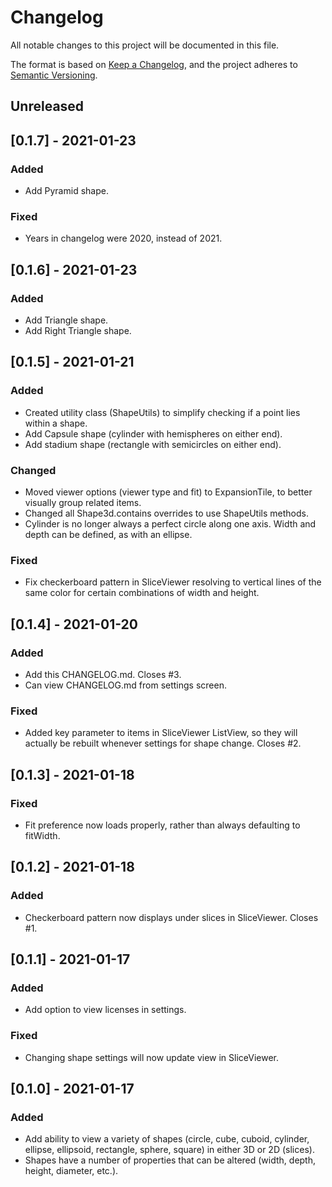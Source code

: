 # Changelog
All notable changes to this project will be documented in this file.

The format is based on [Keep a Changelog](https://keepachangelog.com/en/1.0.0/),
and the project adheres to [Semantic Versioning](https://semver.org/spec/v2.0.0.html).

## Unreleased

## [0.1.7] - 2021-01-23
### Added
- Add Pyramid shape.
### Fixed
- Years in changelog were 2020, instead of 2021.

## [0.1.6] - 2021-01-23
### Added
- Add Triangle shape.
- Add Right Triangle shape.

## [0.1.5] - 2021-01-21
### Added
- Created utility class (ShapeUtils) to simplify checking if a point lies within a shape.
- Add Capsule shape (cylinder with hemispheres on either end).
- Add stadium shape (rectangle with semicircles on either end).
### Changed
- Moved viewer options (viewer type and fit) to ExpansionTile, to better visually group related items.
- Changed all Shape3d.contains overrides to use ShapeUtils methods.
- Cylinder is no longer always a perfect circle along one axis. Width and depth can be defined, as with an ellipse.
### Fixed
- Fix checkerboard pattern in SliceViewer resolving to vertical lines of the same color for certain combinations of width and height.

## [0.1.4] - 2021-01-20
### Added
- Add this CHANGELOG.md. Closes #3.
- Can view CHANGELOG.md from settings screen.
### Fixed
- Added key parameter to items in SliceViewer ListView, so they will actually be rebuilt whenever settings for shape change. Closes #2.

## [0.1.3] - 2021-01-18
### Fixed
- Fit preference now loads properly, rather than always defaulting to fitWidth.

## [0.1.2] - 2021-01-18
### Added
- Checkerboard pattern now displays under slices in SliceViewer. Closes #1.

## [0.1.1] - 2021-01-17
### Added
- Add option to view licenses in settings.
### Fixed
- Changing shape settings will now update view in SliceViewer.

## [0.1.0] - 2021-01-17
### Added
- Add ability to view a variety of shapes (circle, cube, cuboid, cylinder, ellipse, ellipsoid, rectangle, sphere, square) in either 3D or 2D (slices).
- Shapes have a number of properties that can be altered (width, depth, height, diameter, etc.).
